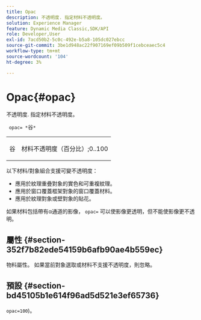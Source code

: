 ```yaml
---
title: Opac
description: 不透明度. 指定材料不透明度。
solution: Experience Manager
feature: Dynamic Media Classic,SDK/API
role: Developer,User
exl-id: 7acd50b2-5c0c-492e-b5a8-105dc027ebcc
source-git-commit: 3be1d948ac22f907169ef09b509f1cebceaec5c4
workflow-type: tm+mt
source-wordcount: '104'
ht-degree: 3%

---
```


# Opac{#opac}

不透明度. 指定材料不透明度。

` opac= *`谷`*`

<table id="simpletable_6AB8CD75F526469FBC9FEAE049792EF2"> 
 <tr class="strow"> 
  <td class="stentry"> <p> <span class="varname"> 谷 </span> </p> </td> 
  <td class="stentry"> <p>材料不透明度（百分比）;0..100 </p> </td> 
 </tr> 
</table>

以下材料/對象組合支援可變不透明度：

* 應用於紋理重疊對象的實色和可重複紋理。
* 應用於窗口覆蓋框架對象的窗口覆蓋材料。
* 應用於紋理對象或壁對象的貼花。

如果材料包括帶有α通道的影像， `opac=` 可以使影像更透明，但不能使影像更不透明。

## 屬性 {#section-352f7b82ede54159b6afb90ae4b559ec}

物料屬性。 如果當前對象選取或材料不支援不透明度，則忽略。

## 預設 {#section-bd45105b1e614f96ad5d521e3ef65736}

`opac=100`)。
